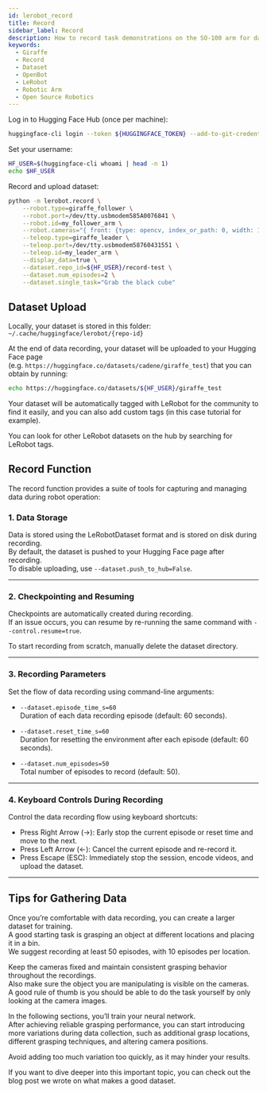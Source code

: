 ```yaml
---
id: lerobot_record
title: Record
sidebar_label: Record
description: How to record task demonstrations on the SO-100 arm for dataset creation and training.
keywords:
  - Giraffe
  - Record
  - Dataset
  - OpenBot
  - LeRobot
  - Robotic Arm
  - Open Source Robotics
---
```


<!-- @format -->



Log in to Hugging Face Hub (once per machine):

```bash
huggingface-cli login --token ${HUGGINGFACE_TOKEN} --add-to-git-credential
```

Set your username:

```bash
HF_USER=$(huggingface-cli whoami | head -n 1)
echo $HF_USER
```

Record and upload dataset:

```bash
python -m lerobot.record \
    --robot.type=giraffe_follower \
    --robot.port=/dev/tty.usbmodem585A0076841 \
    --robot.id=my_follower_arm \
    --robot.cameras="{ front: {type: opencv, index_or_path: 0, width: 1920, height: 1080, fps: 30}}" \
    --teleop.type=giraffe_leader \
    --teleop.port=/dev/tty.usbmodem58760431551 \
    --teleop.id=my_leader_arm \
    --display_data=true \
    --dataset.repo_id=${HF_USER}/record-test \
    --dataset.num_episodes=2 \
    --dataset.single_task="Grab the black cube"
```

## Dataset Upload

Locally, your dataset is stored in this folder:  
`~/.cache/huggingface/lerobot/{repo-id}`

At the end of data recording, your dataset will be uploaded to your Hugging Face page  
(e.g. `https://huggingface.co/datasets/cadene/giraffe_test`) that you can obtain by running:

```bash
echo https://huggingface.co/datasets/${HF_USER}/giraffe_test
```

Your dataset will be automatically tagged with LeRobot for the community to find it easily, and you can also add custom tags (in this case tutorial for example).

You can look for other LeRobot datasets on the hub by searching for LeRobot tags.

## Record Function

The record function provides a suite of tools for capturing and managing data during robot operation:

### 1. Data Storage

Data is stored using the LeRobotDataset format and is stored on disk during recording.  
By default, the dataset is pushed to your Hugging Face page after recording.  
To disable uploading, use `--dataset.push_to_hub=False`.

---

### 2. Checkpointing and Resuming

Checkpoints are automatically created during recording.  
If an issue occurs, you can resume by re-running the same command with `--control.resume=true`.

To start recording from scratch, manually delete the dataset directory.

---

### 3. Recording Parameters

Set the flow of data recording using command-line arguments:

- `--dataset.episode_time_s=60`  
  Duration of each data recording episode (default: 60 seconds).

- `--dataset.reset_time_s=60`  
  Duration for resetting the environment after each episode (default: 60 seconds).

- `--dataset.num_episodes=50`  
  Total number of episodes to record (default: 50).

---

### 4. Keyboard Controls During Recording

Control the data recording flow using keyboard shortcuts:

- Press Right Arrow (→): Early stop the current episode or reset time and move to the next.
- Press Left Arrow (←): Cancel the current episode and re-record it.
- Press Escape (ESC): Immediately stop the session, encode videos, and upload the dataset.

---

## Tips for Gathering Data

Once you’re comfortable with data recording, you can create a larger dataset for training.  
A good starting task is grasping an object at different locations and placing it in a bin.  
We suggest recording at least 50 episodes, with 10 episodes per location.

Keep the cameras fixed and maintain consistent grasping behavior throughout the recordings.  
Also make sure the object you are manipulating is visible on the cameras.  
A good rule of thumb is you should be able to do the task yourself by only looking at the camera images.

In the following sections, you’ll train your neural network.  
After achieving reliable grasping performance, you can start introducing more variations during data collection, such as additional grasp locations, different grasping techniques, and altering camera positions.

Avoid adding too much variation too quickly, as it may hinder your results.

If you want to dive deeper into this important topic, you can check out the blog post we wrote on what makes a good dataset.

